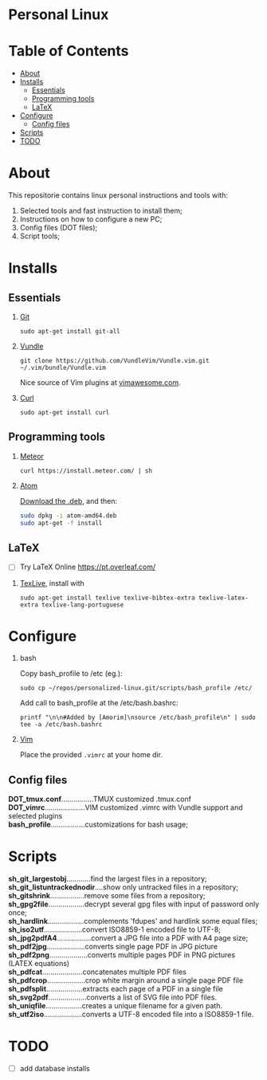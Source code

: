 # Personal Linux

# Table of Contents
- [About](#about)
- [Installs](#installs)
   - [Essentials](#essentials)
   - [Programming tools](#programming-tools)
   - [LaTeX](#latex)
- [Configure](#configure)
   - [Config files](#config-files)
- [Scripts](#scripts)
- [TODO](#todo)

# About

This repositorie contains linux personal instructions and tools with:

1. Selected tools and fast instruction to install them;
1. Instructions on how to configure a new PC;
1. Config files (DOT files);
1. Script tools;

# Installs
## Essentials 

1.  [Git]

    `sudo apt-get install git-all`

1.  [Vundle]

    `git clone https://github.com/VundleVim/Vundle.vim.git ~/.vim/bundle/Vundle.vim`

    Nice source of Vim plugins at [vimawesome.com](https://vimawesome.com/).
    
1.  [Curl]

    `sudo apt-get install curl`
    

## Programming tools

1.  [Meteor]

    `curl https://install.meteor.com/ | sh` 
    
1.  [Atom]

    [Download the .deb](https://atom.io/download/deb), and then:

    ```bash
    sudo dpkg -i atom-amd64.deb
    sudo apt-get -f install
    ```
## LaTeX 

* [ ] Try LaTeX Online https://pt.overleaf.com/

1. [TexLive], install with

   `sudo apt-get install texlive texlive-bibtex-extra texlive-latex-extra texlive-lang-portuguese`

# Configure

1. bash

   Copy bash_profile to /etc (eg.):
   
   `sudo cp ~/repos/personalized-linux.git/scripts/bash_profile /etc/`
   
   Add call to bash_profile at the /etc/bash.bashrc:
   
   `printf "\n\n#Added by [Amorim]\nsource /etc/bash_profile\n" | sudo tee -a /etc/bash.bashrc`

2. [Vim] 

   Place the provided `.vimrc` at your home dir.

## Config files

**DOT_tmux.conf**................TMUX customized .tmux.conf</br>
**DOT_vimrc**....................VIM customized .vimrc with Vundle support and selected plugins</br>
**bash_profile**.................customizations for bash usage;</br>


# Scripts
**sh_git_largestobj**............find the largest files in a repository;</br>
**sh_git_listuntrackednodir**....show only untracked files in a repository;</br>
**sh_gitshrink**.................remove some files from a repository;</br>
**sh_gpg2file**..................decrypt several gpg files with input of password only once;</br>
**sh_hardlink**..................complements 'fdupes' and hardlink some equal files;</br>
**sh_iso2utf**...................convert ISO8859-1 encoded file to UTF-8;</br>
**sh_jpg2pdfA4**.................convert a JPG file into a PDF with A4 page size;</br>
**sh_pdf2jpg**...................converts single page PDF in JPG picture</br>
**sh_pdf2png**...................converts multiple pages PDF in PNG pictures (LATEX equations)</br>
**sh_pdfcat**....................concatenates multiple PDF files</br>
**sh_pdfcrop**...................crop white margin around a single page PDF file</br>
**sh_pdfsplit**..................extracts each page of a PDF in a single file</br>
**sh_svg2pdf**...................converts a list of SVG file into PDF files.</br>
**sh_uniqfile**..................creates a unique filename for a given path.</br>
**sh_utf2iso**...................converts a UTF-8 encoded file into a ISO8859-1 file.</br>

# TODO

* [ ] add database installs

[Vundle]:http://github.com/VundleVim/Vundle.vim
[Vim]:http://www.vim.org
[Git]:http://git-scm.com
[TexLive]:https://www.tug.org/texlive/
[Curl]:https://curl.haxx.se/
[Meteor]:https://www.meteor.com/
[Atom]:https://atom.io/
